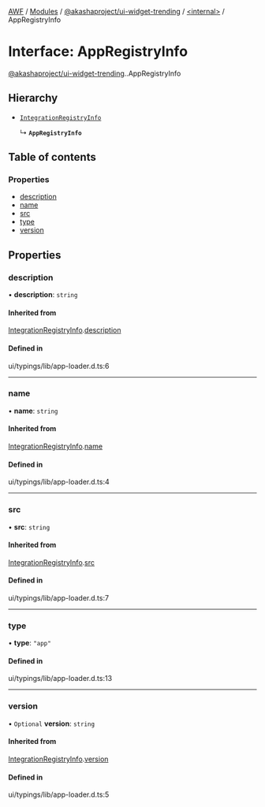[AWF](../README.md) / [Modules](../modules.md) / [@akashaproject/ui-widget-trending](../modules/akashaproject_ui_widget_trending.md) / [<internal\>](../modules/akashaproject_ui_widget_trending._internal_.md) / AppRegistryInfo

# Interface: AppRegistryInfo

[@akashaproject/ui-widget-trending](../modules/akashaproject_ui_widget_trending.md).[<internal>](../modules/akashaproject_ui_widget_trending._internal_.md).AppRegistryInfo

## Hierarchy

- [`IntegrationRegistryInfo`](akashaproject_ui_widget_trending._internal_.IntegrationRegistryInfo.md)

  ↳ **`AppRegistryInfo`**

## Table of contents

### Properties

- [description](akashaproject_ui_widget_trending._internal_.AppRegistryInfo.md#description)
- [name](akashaproject_ui_widget_trending._internal_.AppRegistryInfo.md#name)
- [src](akashaproject_ui_widget_trending._internal_.AppRegistryInfo.md#src)
- [type](akashaproject_ui_widget_trending._internal_.AppRegistryInfo.md#type)
- [version](akashaproject_ui_widget_trending._internal_.AppRegistryInfo.md#version)

## Properties

### description

• **description**: `string`

#### Inherited from

[IntegrationRegistryInfo](akashaproject_ui_widget_trending._internal_.IntegrationRegistryInfo.md).[description](akashaproject_ui_widget_trending._internal_.IntegrationRegistryInfo.md#description)

#### Defined in

ui/typings/lib/app-loader.d.ts:6

___

### name

• **name**: `string`

#### Inherited from

[IntegrationRegistryInfo](akashaproject_ui_widget_trending._internal_.IntegrationRegistryInfo.md).[name](akashaproject_ui_widget_trending._internal_.IntegrationRegistryInfo.md#name)

#### Defined in

ui/typings/lib/app-loader.d.ts:4

___

### src

• **src**: `string`

#### Inherited from

[IntegrationRegistryInfo](akashaproject_ui_widget_trending._internal_.IntegrationRegistryInfo.md).[src](akashaproject_ui_widget_trending._internal_.IntegrationRegistryInfo.md#src)

#### Defined in

ui/typings/lib/app-loader.d.ts:7

___

### type

• **type**: ``"app"``

#### Defined in

ui/typings/lib/app-loader.d.ts:13

___

### version

• `Optional` **version**: `string`

#### Inherited from

[IntegrationRegistryInfo](akashaproject_ui_widget_trending._internal_.IntegrationRegistryInfo.md).[version](akashaproject_ui_widget_trending._internal_.IntegrationRegistryInfo.md#version)

#### Defined in

ui/typings/lib/app-loader.d.ts:5
